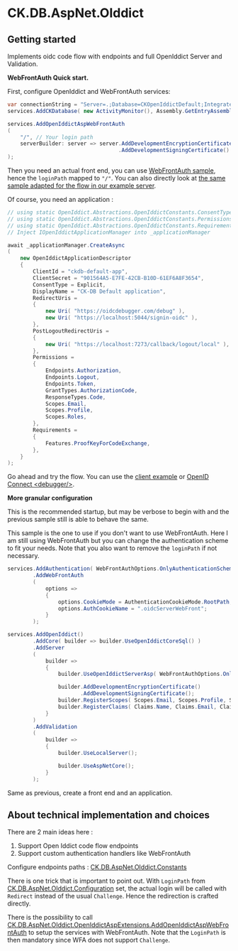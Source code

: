 # CK.DB.AspNet.OIddict

## Getting started

Implements oidc code flow with endpoints and full OpenIddict Server and Validation.

**WebFrontAuth Quick start.**

First, configure OpenIddict and WebFrontAuth services:

```csharp
var connectionString = "Server=.;Database=CKOpenIddictDefault;Integrated Security=True;TrustServerCertificate=true";
services.AddCKDatabase( new ActivityMonitor(), Assembly.GetEntryAssembly()!, connectionString );

services.AddOpenIddictAspWebFrontAuth
(
    "/", // Your login path
    serverBuilder: server => server.AddDevelopmentEncryptionCertificate()
                                   .AddDevelopmentSigningCertificate()
);
```

Then you need an actual front end, you can
use [WebFrontAuth sample](https://github.com/Woinkk/CK-Sample-WebFrontAuth/tree/master/WFATester), hence the `loginPath`
mapped to `"/"`.
You can also directly look
at [the same sample adapted for the flow in our example server](CK.DB.OIddict.DefaultServer.App/WebFrontAuth).

Of course, you need an application :

```csharp
// using static OpenIddict.Abstractions.OpenIddictConstants.ConsentTypes;
// using static OpenIddict.Abstractions.OpenIddictConstants.Permissions;
// using static OpenIddict.Abstractions.OpenIddictConstants.Requirements;
// Inject IOpenIddictApplicationManager into _applicationManager

await _applicationManager.CreateAsync
(
    new OpenIddictApplicationDescriptor
    {
        ClientId = "ckdb-default-app",
        ClientSecret = "901564A5-E7FE-42CB-B10D-61EF6A8F3654",
        ConsentType = Explicit,
        DisplayName = "CK-DB Default application",
        RedirectUris =
        {
            new Uri( "https://oidcdebugger.com/debug" ),
            new Uri( "https://localhost:5044/signin-oidc" ),
        },
        PostLogoutRedirectUris =
        {
            new Uri( "https://localhost:7273/callback/logout/local" ),
        },
        Permissions =
        {
            Endpoints.Authorization,
            Endpoints.Logout,
            Endpoints.Token,
            GrantTypes.AuthorizationCode,
            ResponseTypes.Code,
            Scopes.Email,
            Scopes.Profile,
            Scopes.Roles,
        },
        Requirements =
        {
            Features.ProofKeyForCodeExchange,
        },
    }
);
```

Go ahead and try the flow. You can use the [client example](SLog.AuthTest)
or [OpenID Connect \<debugger\/\>](https://oidcdebugger.com).

**More granular configuration**

This is the recommended startup, but may be verbose to begin with and the previous sample still is able to behave the
same.

This sample is the one to use if you don't want to use WebFrontAuth. Here I am still using WebFrontAuth but you can
change the authentication scheme to fit your needs. Note that you also want to remove the `loginPath` if not necessary.

```csharp
services.AddAuthentication( WebFrontAuthOptions.OnlyAuthenticationScheme )
        .AddWebFrontAuth
        (
            options =>
            {
                options.CookieMode = AuthenticationCookieMode.RootPath;
                options.AuthCookieName = ".oidcServerWebFront";
            }
        );

services.AddOpenIddict()
        .AddCore( builder => builder.UseOpenIddictCoreSql() )
        .AddServer
        (
            builder =>
            {
                builder.UseOpenIddictServerAsp( WebFrontAuthOptions.OnlyAuthenticationScheme, "/" );

                builder.AddDevelopmentEncryptionCertificate()
                       .AddDevelopmentSigningCertificate();
                builder.RegisterScopes( Scopes.Email, Scopes.Profile, Scopes.Roles, Scopes.OpenId );
                builder.RegisterClaims( Claims.Name, Claims.Email, Claims.Profile );
            }
        )
        .AddValidation
        (
            builder =>
            {
                builder.UseLocalServer();

                builder.UseAspNetCore();
            }
        );
```

Same as previous, create a front end and an application.


## About technical implementation and choices

There are 2 main ideas here :

1. Support Open Iddict code flow endpoints
2. Support custom authentication handlers like WebFrontAuth

Configure endpoints paths : [CK.DB.AspNet.OIddict.Constants](Constants.cs)

There is one trick that is important to point out. With `LoginPath` from [CK.DB.AspNet.OIddict.Configuration](Configuration.cs) set, the actual login will be called with `Redirect` instead of the usual `Challenge`. Hence the redirection is crafted directly.

There is the possibility to call [CK.DB.AspNet.OIddict.OpenIddictAspExtensions.AddOpenIddictAspWebFrontAuth](OpenIddictAspExtensions.cs) to setup the services with WebFrontAuth. Note that the `LoginPath` is then mandatory since WFA does not support `Challenge`.
